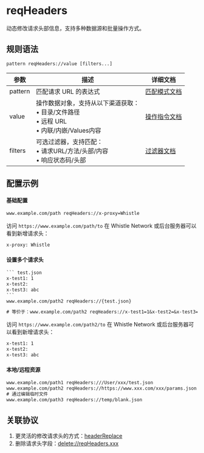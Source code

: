 # reqHeaders
动态修改请求头部信息，支持多种数据源和批量操作方式。

## 规则语法
``` txt
pattern reqHeaders://value [filters...]
```

| 参数    | 描述                                                         | 详细文档                  |
| ------- | ------------------------------------------------------------ | ------------------------- |
| pattern | 匹配请求 URL 的表达式                                        | [匹配模式文档](./pattern) |
| value   | 操作数据对象，支持从以下渠道获取：<br/>• 目录/文件路径<br/>• 远程 URL<br/>• 内联/内嵌/Values内容 | [操作指令文档](./operation)   |
| filters | 可选过滤器，支持匹配：<br/>• 请求URL/方法/头部/内容<br/>• 响应状态码/头部 | [过滤器文档](./filters) |

## 配置示例

#### 基础配置
``` txt
www.example.com/path reqHeaders://x-proxy=Whistle
```
访问 `https://www.example.com/path/to` 在 Whistle Network 或后台服务器可以看到新增请求头：
``` txt
x-proxy: Whistle
```

#### 设置多个请求头

```` txt
``` test.json
x-test1: 1
x-test2:
x-test3: abc
```
www.example.com/path2 reqHeaders://{test.json}

# 等价于：www.example.com/path2 reqHeaders://x-test1=1&x-test2=&x-test3=abc
````
访问 `https://www.example.com/path2/to` 在 Whistle Network 或后台服务器可以看到新增请求头：
``` txt
x-test1: 1
x-test2: 
x-test3: abc
```

#### 本地/远程资源

```` txt
www.example.com/path1 reqHeaders:///User/xxx/test.json
www.example.com/path2 reqHeaders://https://www.xxx.com/xxx/params.json
# 通过编辑临时文件
www.example.com/path3 reqHeaders://temp/blank.json
````

## 关联协议
1. 更灵活的修改请求头的方式：[headerReplace](./headerReplace)
2. 删除请求头字段：[delete://reqHeaders.xxx](./delete)

